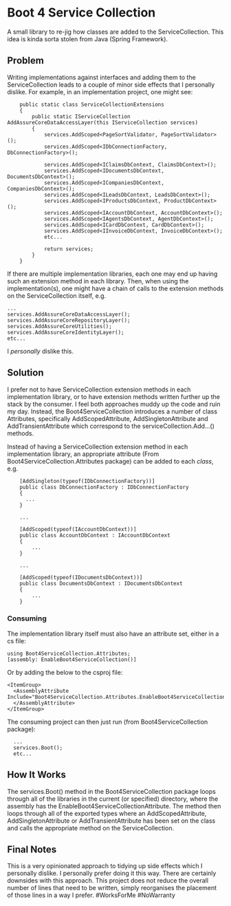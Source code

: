 # Boot 4 Service Collection

A small library to re-jig how classes are added to the ServiceCollection. This idea is kinda sorta stolen from Java (Spring Framework). 

## Problem

Writing implementations against interfaces and adding them to the ServiceCollection leads to a couple of minor side effects that I personally dislike. For example, in an implementation project, one might see:
```
    public static class ServiceCollectionExtensions
    {
        public static IServiceCollection AddAssureCoreDataAccessLayer(this IServiceCollection services)
        {   
            services.AddScoped<PageSortValidator, PageSortValidator>();
            services.AddScoped<IDbConnectionFactory, DbConnectionFactory>();

            services.AddScoped<IClaimsDbContext, ClaimsDbContext>();
            services.AddScoped<IDocumentsDbContext, DocumentsDbContext>();
            services.AddScoped<ICompaniesDbContext, CompaniesDbContext>();
            services.AddScoped<ILeadsDbContext, LeadsDbContext>();
            services.AddScoped<IProductsDbContext, ProductDbContext>();
            services.AddScoped<IAccountDbContext, AccountDbContext>();
            services.AddScoped<IAgentsDbContext, AgentDbContext>();
            services.AddScoped<ICardDbContext, CardDbContext>();
            services.AddScoped<IInvoiceDbContext, InvoiceDbContext>();
            etc...

            return services;
        }
    }
```

If there are multiple implementation libraries, each one may end up having such an extension method in each library. Then, when using the implementation(s), one might have a chain of calls to the extension methods on the ServiceCollection itself, e.g.

```
...
services.AddAssureCoreDataAccessLayer();
services.AddAssureCoreRepositoryLayer();
services.AddAssureCoreUtilities();
services.AddAssureCoreIdentityLayer();
etc...
```

I *personally* dislike this.

## Solution

I prefer not to have ServiceCollection extension methods in each implementation library, or to have extension methods written further up the stack by the consumer. I feel both approaches muddy up the code and ruin my day. Instead, the Boot4ServiceCollection introduces a number of class Attributes, specifically AddScopedAttribute, AddSingletonAttribute and AddTransientAttribute which correspond to the serviceCollection.Add...() methods.

Instead of having a ServiceCollection extension method in each implementation library, an appropriate attribute (From Boot4ServiceCollection.Attributes package) can be added to each *class*, e.g.

```
    [AddSingleton(typeof(IDbConnectionFactory))]
    public class DbConnectionFactory : IDbConnectionFactory
    {
      ...
    }
    
    ...
    
    [AddScoped(typeof(IAccountDbContext))]
    public class AccountDbContext : IAccountDbContext
    {
        ...
    }
    
    ...
    
    [AddScoped(typeof(IDocumentsDbContext))]
    public class DocumentsDbContext : IDocumentsDbContext
    {
        ...
    }

```

### Consuming

The implementation library itself must also have an attribute set, either in a cs file:
```
using Boot4ServiceCollection.Attributes;
[assembly: EnableBoot4ServiceCollection()]
```
Or by adding the below to the csproj file:
```
<ItemGroup>
  <AssemblyAttribute Include="Boot4ServiceCollection.Attributes.EnableBoot4ServiceCollectionAttribute">
  </AssemblyAttribute>
</ItemGroup>
```

The consuming project can then just run (from Boot4ServiceCollection package):
```
  ...
  services.Boot();
  etc...
```

## How It Works

The services.Boot() method in the Boot4ServiceCollection package loops through all of the libraries in the current (or specified) directory, where the assembly has the EnableBoot4ServiceCollectionAttribute. The method then loops through all of the exported types where an AddScopedAttribute, AddSingletonAttribute or AddTransientAttribute has been set on the class and calls the appropriate method on the ServiceCollection.

## Final Notes

This is a very opinionated approach to tidying up side effects which I personally dislike. I personally prefer doing it this way. There are certainly downsides with this approach. This project does not reduce the overall number of lines that need to be written, simply reorganises the placement of those lines in a way I prefer. #WorksForMe #NoWarranty

